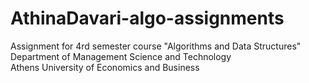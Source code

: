 # AthinaDavari-algo-assignments
Assignment for 4rd semester course "Algorithms and Data Structures" <br />
Department of Management Science and Technology <br />
Athens University of Economics and Business
